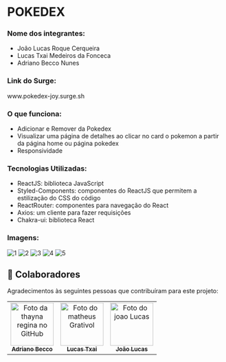 # POKEDEX 

<h3>Nome dos integrantes:</h3>

- João Lucas Roque Cerqueira
- Lucas Txai Medeiros da Fonceca
- Adriano Becco Nunes

<h3>Link do Surge:</h3> www.pokedex-joy.surge.sh

<h3>O que funciona:</h3>

- Adicionar e Remover da Pokedex
- Visualizar uma página de detalhes ao clicar no card o pokemon a partir da página home ou página pokedex
- Responsividade

<h3>Tecnologias Utilizadas:</h3>

* ReactJS: biblioteca JavaScript 
* Styled-Components: componentes do ReactJS que permitem a estilização do CSS do código 
* ReactRouter: componentes para navegação do React 
* Axios: um cliente para fazer requisições 
* Chakra-ui: biblioteca React 
 
<h3>Imagens:</h3>

![1](https://user-images.githubusercontent.com/89319592/153751678-081b7297-b2d3-419c-8776-3689f12e7493.png)
![2](https://user-images.githubusercontent.com/89319592/153751679-2b80dadc-cf6b-47ea-b9d5-b3b289fa9379.png)
![3](https://user-images.githubusercontent.com/89319592/153751680-ac24bd7e-24c5-43dd-84d8-b8ea4af087fb.png)
![4](https://user-images.githubusercontent.com/89319592/153751681-8b4f5736-162e-45be-81a5-fa1254c442f1.png)
![5](https://user-images.githubusercontent.com/89319592/153751684-4405ca7f-dfde-4919-8286-d04645bfad3a.png)


## 🤝 Colaboradores

Agradecimentos às seguintes pessoas que contribuíram para este projeto:

<table>
  <tr>
    <td align="center">
      <a href="https://github.com/adrianobnunes">
        <img src="https://avatars.githubusercontent.com/u/76850033?v=4" width="100px;" alt="Foto da thayna regina no GitHub"/><br>
        <sub>
          <b>Adriano Becco</b>
        </sub>
      </a>
    </td>
    <td align="center">
      <a href="https://github.com/LTxai">
        <img src="https://avatars.githubusercontent.com/u/81376256?v=4" width="100px;" alt="Foto do matheus Grativol"/><br>
        <sub>
          <b>Lucas Txai</b>
        </sub>
      </a>
    </td>
    <td align="center">
      <a href="https://github.com/jaolucas7">
        <img src="https://avatars.githubusercontent.com/u/89319592?v=4" width="100px;" alt="Foto do joao Lucas"/><br>
        <sub>
          <b>João Lucas</b>
        </sub>
      </a>
    </td>
  </tr>
</table>
